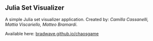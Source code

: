## Julia Set Visualizer

A simple Julia set visualizer application.
Created by: *Camilla Cassanelli, Mattia Viscariello, Matteo Bramardi*.

Available here: [bradwave.github.io/chaosgame](https://bradwave.github.io/chaosgame)